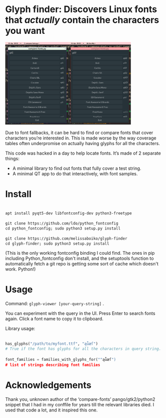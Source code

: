# Glyph finder: Discovers Linux fonts that *actually* contain the characters you want

<img
  alt="screenshot of fonts being filtered"
  src=screenshot1.png width=199 /><img
  alt="further filtering"
  src=screenshot2.png width=199 />

Due to font fallbacks, it can be hard to find or compare fonts that cover characters you’re interested in.  This is made worse by the way coverage tables often underpromise on actually having glyphs for all the characters.

This code was hacked in a day to help locate fonts.  It’s made of 2 separate things:

 - A minimal library to find out fonts that fully cover a test string.
 - A minimal QT app to do that interactively, with font samples.

# Install

```fish

apt install pyqt5-dev libfontconfig-dev python3-freetype

git clone https://github.com/ldo/python_fontconfig
cd python_fontconfig; sudo python3 setup.py install

git clone https://github.com/melissaboiko/glyph-finder
cd glyph-finder; sudo python3 setup.py install

```

(This is the only working fontconfig binding I could find.  The ones in pip including Python_fontconfig don't install, and the setuptools function to automatically fetch a git repo is getting some sort of cache which doesn't work.  Python!)

# Usage

Command: `glyph-viewer [your-query-string]` .    

You can experiment with the query in the UI.  Press Enter to search fonts again.  Click a font name to copy it to clipboard.

Library usage:

```python

has_glyphs("/path/to/myfont.ttf", "ąǚæſ")
# True if the font has glyphs for all the characters in query string.

font_families = families_with_glyphs_for(""ąǚæſ")
# list of strings describing font families

```

# Acknowledgements

Thank you, unknown author of the ‘compare-fonts’ pango/gtk2/python2 snippet that I had in my conffile for years till the relevant libraries died.  I used that code a lot, and it inspired this one.
